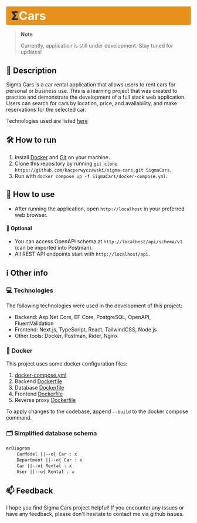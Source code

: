 ![Sigma cars](Assets/header.svg)

> **Note**
>
> Currently, application is still under development. Stay tuned for updates!

## 📝 Description

Sigma Cars is a car rental application that allows users to rent cars for personal or business use. This is a learning project that was created to practice and demonstrate the development of a full stack web application. Users can search for cars by location, price, and availability, and make reservations for the selected car.

Technologies used are listed [here](#-technologies)

## 🛠️ How to run

1. Install [Docker](https://www.docker.com/) and [Git](https://git-scm.com/downloads) on your machine.
2. Clone this repository by running `git clone https://github.com/kacperwyczawski/sigma-cars.git SigmaCars`.
3. Run with `docker compose up -f SigmaCars/docker-compose.yml`.

## 🚀 How to use

- After running the application, open `http://localhost` in your preferred web browser.

#### 💭 Optional

- You can access OpenAPI schema at `http://localhost/api/schema/v1` (can be imported into Postman).
- All REST API endpoints start with `http://localhost/api`.

## ℹ️ Other info

### 💻 Technologies

The following technologies were used in the development of this project:

- Backend: Asp.Net Core, EF Core, PostgreSQL, OpenAPI, FluentValidation
- Frontend: Next.js, TypeScript, React, TailwindCSS, Node.js
- Other tools: Docker, Postman, Rider, Nginx

### 🐋 Docker

This project uses some docker configuration files:

1. [docker-compose.yml](docker-compose.yml)
2. Backend [Dockerfile](Backend/Dockerfile)
3. Database [Dockerfile](Database/Dockerfile)
4. Frontend [Dockerfile](Frontend/Dockerfile)
4. Reverse proxy [Dockerfile](ReverseProxy/Dockerfile)

To apply changes to the codebase, append `--build` to the docker compose command.

### 🗂️ Simplified database schema

```mermaid
erDiagram
    CarModel ||--o{ Car : x
    Department ||--o{ Car : x
    Car ||--o{ Rental : x
    User ||--o{ Rental : x
```

## 📫 Feedback

I hope you find Sigma Cars project helpful! If you encounter any issues or have any feedback, please don't hesitate to contact me via github issues.

